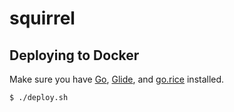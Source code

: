 # squirrel

## Deploying to Docker

Make sure you have [Go](https://golang.org/doc/install), [Glide](https://github.com/Masterminds/glide), and [go.rice](https://github.com/GeertJohan/go.rice) installed.

    $ ./deploy.sh

